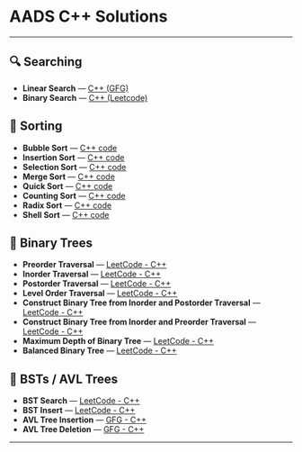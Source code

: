 # AADS C++ Solutions

---

## 🔍 Searching

- **Linear Search** — [C++ (GFG)](https://www.geeksforgeeks.org/problems/search-an-element-in-an-array-1587115621/1)
- **Binary Search** — [C++ (Leetcode)](https://leetcode.com/problems/binary-search/submissions/1745178373)

## 🔢 Sorting

- **Bubble Sort** — [C++ code](./Bubble%20Sort.md)
- **Insertion Sort** — [C++ code](./Insertion%20Sort.md)
- **Selection Sort** — [C++ code](./Selection%20Sort.md)
- **Merge Sort** — [C++ code](./Merge%20Sort.md)
- **Quick Sort** — [C++ code](./Quick%20Sort.md)
- **Counting Sort** — [C++ code](./Counting%20Sort.md)
- **Radix Sort** — [C++ code](./Radix%20Sort.md)
- **Shell Sort** — [C++ code](./Shell%20Sort.md)

## 🌳 Binary Trees

- **Preorder Traversal** — [LeetCode - C++](https://leetcode.com/problems/binary-tree-preorder-traversal/description/)
- **Inorder Traversal** — [LeetCode - C++](https://leetcode.com/problems/binary-tree-inorder-traversal/description/)
- **Postorder Traversal** — [LeetCode - C++](https://leetcode.com/problems/binary-tree-postorder-traversal/description/)
- **Level Order Traversal** — [LeetCode - C++](https://leetcode.com/problems/binary-tree-level-order-traversal/submissions/1743282910/)
- **Construct Binary Tree from Inorder and Postorder Traversal** — [LeetCode - C++](https://leetcode.com/problems/construct-binary-tree-from-inorder-and-postorder-traversal/description/)
- **Construct Binary Tree from Inorder and Preorder Traversal** — [LeetCode - C++](https://leetcode.com/problems/construct-binary-tree-from-preorder-and-inorder-traversal/description/)
- **Maximum Depth of Binary Tree** — [LeetCode - C++](https://leetcode.com/problems/maximum-depth-of-binary-tree/submissions/1743875794/)
- **Balanced Binary Tree** — [LeetCode - C++](https://leetcode.com/problems/balanced-binary-tree/submissions/1743879298/)

## 🌲 BSTs / AVL Trees

- **BST Search** — [LeetCode - C++](https://leetcode.com/problems/search-in-a-binary-search-tree/submissions/1743892785/)
- **BST Insert** — [LeetCode - C++](https://leetcode.com/problems/insert-into-a-binary-search-tree/submissions/1743895535/)
- **AVL Tree Insertion** — [GFG - C++](https://www.geeksforgeeks.org/problems/avl-tree-insertion/1)
- **AVL Tree Deletion** — [GFG - C++](https://www.geeksforgeeks.org/problems/avl-tree-deletion/1)


---

